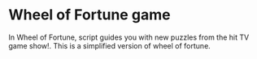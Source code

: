 # Wheel of Fortune game

In Wheel of Fortune, script guides you with new puzzles from the hit TV game show!. This is a simplified version of wheel of fortune.
